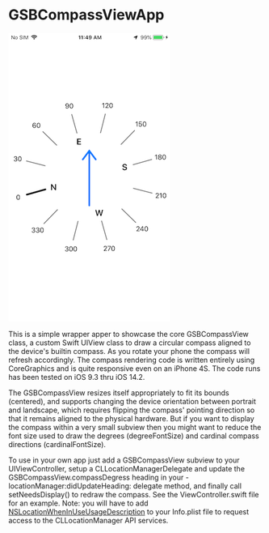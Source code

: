 # GSBCompassViewApp

![iPhone6 Screenshot](screenshot.PNG)

This is a simple wrapper apper to showcase the core GSBCompassView class, a custom Swift UIView class to draw a circular compass aligned to the device's builtin compass. As you rotate your phone the compass will refresh accordingly. The compass rendering code is written entirely using CoreGraphics and is quite responsive even on an iPhone 4S. The code runs has been tested on iOS 9.3 thru iOS 14.2.

The GSBCompassView resizes itself appropriately to fit its bounds (centered), and supports changing the device orientation between portrait and landscape, which requires flipping the compass' pointing direction so that it remains aligned to the physical hardware. But if you want to display the compass within a very small subview then you might want to reduce the font size used to draw the degrees (degreeFontSize) and cardinal compass directions (cardinalFontSize).

To use in your own app just add a GSBCompassView subview to your UIViewController, setup a CLLocationManagerDelegate and update the GSBCompassView.compassDegress heading in your -locationManager:didUpdateHeading: delegate method, and finally call setNeedsDisplay() to redraw the compass. See the ViewController.swift file for an example. Note: you will have to add [NSLocationWhenInUseUsageDescription](https://developer.apple.com/documentation/bundleresources/information_property_list/nslocationwheninuseusagedescription) to your Info.plist file to request access to the CLLocationManager API services.
